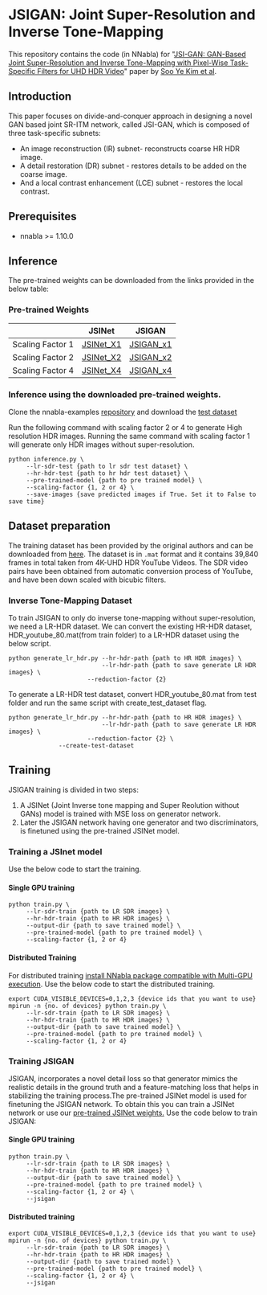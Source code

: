 # JSIGAN: Joint Super-Resolution and Inverse Tone-Mapping
This repository contains the code (in NNabla) for "[JSI-GAN: GAN-Based Joint Super-Resolution and Inverse Tone-Mapping with Pixel-Wise Task-Specific Filters for UHD HDR Video](https://arxiv.org/abs/1909.04391)"
paper by [Soo Ye Kim et al](https://github.com/JihyongOh/JSI-GAN).

## Introduction
This paper focuses on divide-and-conquer approach in designing a novel GAN based joint SR-ITM network, called JSI-GAN, which is composed of three task-specific subnets:
* An image reconstruction (IR) subnet- reconstructs coarse HR HDR image.
* A detail restoration (DR) subnet - restores details to be added on the coarse image.
* And a local contrast enhancement (LCE) subnet - restores the local contrast.


## Prerequisites
* nnabla >= 1.10.0

## Inference
The pre-trained weights can be downloaded from the links provided in the below table:

### Pre-trained Weights
 | | JSINet | JSIGAN |
|---|---|---|
|Scaling Factor 1|[JSINet_X1](https://nnabla.org/pretrained-models/nnabla-examples/GANs/jsigan/jsinet_x2.h5)|[JSIGAN_x1](https://nnabla.org/pretrained-models/nnabla-examples/GANs/jsigan/jsigan_x1.h5)|
|Scaling Factor 2|[JSINet_X2](https://nnabla.org/pretrained-models/nnabla-examples/GANs/jsigan/jsinet_x2.h5)|[JSIGAN_x2](https://nnabla.org/pretrained-models/nnabla-examples/GANs/jsigan/jsigan_x2.h5)|
|Scaling Factor 4|[JSINet_X4](https://nnabla.org/pretrained-models/nnabla-examples/GANs/jsigan/jsinet_x4.h5)|[JSIGAN_x4](https://nnabla.org/pretrained-models/nnabla-examples/GANs/jsigan/jsigan_x4.h5)|

### Inference using the downloaded pre-trained weights.
Clone the nnabla-examples [repository](https://github.com/sony/nnabla-examples.git) and download the [test dataset](https://drive.google.com/file/d/1dZTwvRhf189L7NLkAcpij4980fyEXq3Q/view?usp=sharing)

Run the following command with scaling factor 2 or 4 to generate High resolution HDR images. Running the same command with scaling factor 1 will generate only HDR images without super-resolution.
```
python inference.py \
     --lr-sdr-test {path to lr sdr test dataset} \
     --hr-hdr-test {path to hr hdr test dataset} \
     --pre-trained-model {path to pre trained model} \
     --scaling-factor {1, 2 or 4} \
     --save-images {save predicted images if True. Set it to False to save time}
```
## Dataset preparation
The training dataset has been provided by the original authors and can be downloaded from [here](https://drive.google.com/file/d/19cp91wSRSrOoEdPeQkfMWisou3gJoh-7/view?usp=sharing). The dataset is in `.mat` format and it contains 39,840 frames in total taken from 4K-UHD HDR YouTube Videos. The SDR video pairs have been obtained from automatic conversion process of YouTube, and have been down scaled with bicubic filters.

### Inverse Tone-Mapping Dataset 
To train JSIGAN to only do inverse tone-mapping without super-resolution, we need a LR-HDR dataset. We can convert the existing HR-HDR dataset, HDR_youtube_80.mat(from train folder) to a LR-HDR dataset using the below script.

```
python generate_lr_hdr.py --hr-hdr-path {path to HR HDR images} \
                          --lr-hdr-path {path to save generate LR HDR images} \
	                  --reduction-factor {2} 
```

To generate a LR-HDR test dataset, convert HDR_youtube_80.mat from test folder and run the same script with create_test_dataset flag.
```
python generate_lr_hdr.py --hr-hdr-path {path to HR HDR images} \
                          --lr-hdr-path {path to save generate LR HDR images} \
	                  --reduction-factor {2} \
			  --create-test-dataset
```

## Training
JSIGAN training is divided in two steps:
1. A JSINet (Joint Inverse tone mapping and Super Reolution without GANs) model is trained with MSE loss on generator network.
2. Later the JSIGAN network having one generator and two discriminators, is finetuned using the pre-trained JSINet model. 
### Training a JSInet model 
Use the below code to start the training.
#### Single GPU training
```
python train.py \
     --lr-sdr-train {path to LR SDR images} \
     --hr-hdr-train {path to HR HDR images} \
     --output-dir {path to save trained model} \
     --pre-trained-model {path to pre trained model} \
     --scaling-factor {1, 2 or 4} 
```
#### Distributed Training
For distributed training [install NNabla package compatible with Multi-GPU execution](https://nnabla.readthedocs.io/en/latest/python/pip_installation_cuda.html#pip-installation-distributed). Use the below code to start the distributed training.
```
export CUDA_VISIBLE_DEVICES=0,1,2,3 {device ids that you want to use}
mpirun -n {no. of devices} python train.py \
     --lr-sdr-train {path to LR SDR images} \
     --hr-hdr-train {path to HR HDR images} \
     --output-dir {path to save trained model} \
     --pre-trained-model {path to pre trained model} \
     --scaling-factor {1, 2 or 4} 
```
### Training JSIGAN
JSIGAN, incorporates a novel detail loss so that generator mimics the realistic details in the ground truth and a feature-matching loss that helps in stabilizing the training process.The pre-trained JSINet model is used for finetuning the JSIGAN network.
To obtain this you can train a JSINet network or use our [pre-trained JSINet weights.](#pre-trained-weights)
Use the code below to train JSIGAN:
#### Single GPU training
```
python train.py \
     --lr-sdr-train {path to LR SDR images} \
     --hr-hdr-train {path to HR HDR images} \
     --output-dir {path to save trained model} \
     --pre-trained-model {path to pre trained model} \
     --scaling-factor {1, 2 or 4} \
     --jsigan 
```
#### Distributed training
```
export CUDA_VISIBLE_DEVICES=0,1,2,3 {device ids that you want to use}
mpirun -n {no. of devices} python train.py \
     --lr-sdr-train {path to LR SDR images} \
     --hr-hdr-train {path to HR HDR images} \
     --output-dir {path to save trained model} \
     --pre-trained-model {path to pre trained model} \
     --scaling-factor {1, 2 or 4} \
     --jsigan 
```
